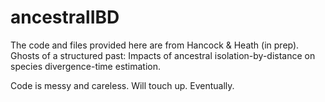 # ancestralIBD

The code and files provided here are from Hancock & Heath (in prep). Ghosts of a structured past: Impacts of ancestral isolation-by-distance on species divergence-time estimation. 

Code is messy and careless. Will touch up. Eventually. 

